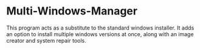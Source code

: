 # Multi-Windows-Manager
This program acts as a substitute to the standard windows installer. It adds an option to install multiple windows versions at once, along with an image creator and system repair tools. 
